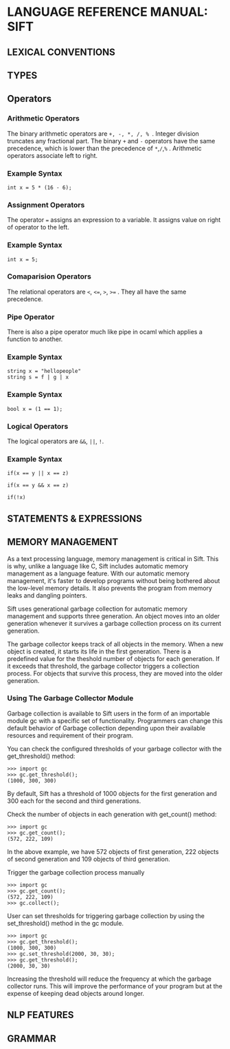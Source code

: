 # LANGUAGE REFERENCE MANUAL: SIFT

## LEXICAL CONVENTIONS

## TYPES

## Operators 
### Arithmetic Operators
The binary arithmetic operators are `+, -, *, /, % `.
Integer division truncates any fractional part.
The binary `+` and `-` operators have the same precedence, which is lower than the
precedence of `*`,`/`,`%` . Arithmetic operators associate left to right.

### Example Syntax

```
int x = 5 * (16 - 6);
```

### Assignment Operators
The operator `=` assigns an expression to a variable. It assigns value on right of operator to the left.

### Example Syntax

```
int x = 5;
```

### Comaparision Operators
The relational operators are `<`, `<=`, `>`, `>=` . They all have the same precedence. 

### Pipe Operator

There is also a pipe operator much like pipe in ocaml which applies a function to another.

### Example Syntax

```
string x = "hellopeople"
string s = f | g | x
```

### Example Syntax

```
bool x = (1 == 1);
```

### Logical Operators
The logical operators are `&&`, `||`, `!`.

### Example Syntax

```
if(x == y || x == z)

if(x == y && x == z)

if(!x)
```

## STATEMENTS & EXPRESSIONS

## MEMORY MANAGEMENT 

As a text processing language, memory management is critical in Sift. This is why, unlike a language like C, Sift includes automatic memory management as a language feature.
With our automatic memory management, it's faster to develop programs without being bothered about the low-level memory details. 
It also prevents the program from memory leaks and dangling pointers.

Sift uses generational garbage collection for automatic memory management and supports three generation. An object
moves into an older generation whenever it survives a garbage collection process on its current generation.

The garbage collector keeps track of all objects in the memory. When a new object is created, it starts its life in the first generation.
There is a predefined value for the theshold number of objects for each generation. If it exceeds that threshold, the garbage collector triggers
a collection process. For objects that survive this process, they are moved into the older generation.

### Using The Garbage Collector Module

Garbage collection is available to Sift users in the form of an importable module gc with a specific set of functionality.
Programmers can change this default behavior of Garbage collection depending upon their available resources and requirement of their program.

You can check the configured thresholds of your garbage collector with the get_threshold() method:

```
>>> import gc
>>> gc.get_threshold();
(1000, 300, 300)
```

By default, Sift has a threshold of 1000 objects for the first generation and 300 each for the second and third generations.

Check the number of objects in each generation with get_count() method:

```
>>> import gc
>>> gc.get_count();
(572, 222, 109)
```

In the above example, we have 572 objects of first generation, 222 objects of second generation and 109 objects of third generation.

Trigger the garbage collection process manually

```
>>> import gc
>>> gc.get_count();
(572, 222, 109)
>>> gc.collect();
```

User can set thresholds for triggering garbage collection by using the set_threshold() method in the gc module.

```
>>> import gc
>>> gc.get_threshold();
(1000, 300, 300)
>>> gc.set_threshold(2000, 30, 30);
>>> gc.get_threshold();
(2000, 30, 30)
```

Increasing the threshold will reduce the frequency at which the garbage collector runs. This will improve the
performance of your program but at the expense of keeping dead objects around longer.

## NLP FEATURES 

## GRAMMAR